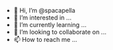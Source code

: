 - 👋 Hi, I’m @spacapella
- 👀 I’m interested in ...
- 🌱 I’m currently learning ...
- 💞️ I’m looking to collaborate on ...
- 📫 How to reach me ...

<!---
spacapella/spacapella is a ✨ special ✨ repository because its `README.md` (this file) appears on your GitHub profile.
You can click the Preview link to take a look at your changes.
--->
